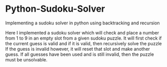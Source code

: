 # Python-Sudoku-Solver
Implementing a sudoku solver in python using backtracking and recursion

Here I implemented a sudoku solver which will check and place a number from 1 to 9 in an empty slot from a given sudoku puzzle.
It will first check if the current guess is valid and if it is valid, then recursively solve the puzzle
If the guess is invalid however, it will reset that slot and make another guess.
If all guesses have been used and is still invalid, then the puzzle must be unsolvable.
